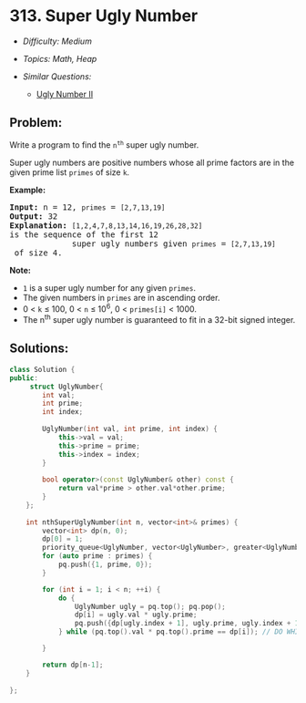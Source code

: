 # 313. Super Ugly Number

* *Difficulty: Medium*

* *Topics: Math, Heap*

* *Similar Questions:*

  * [Ugly Number II](ugly-number-ii.md)

## Problem:

<p>Write a program to find the <code>n<sup>th</sup></code> super ugly number.</p>

<p>Super ugly numbers are positive numbers whose all prime factors are in the given prime list <code>primes</code> of size <code>k</code>.</p>

<p><b>Example:</b></p>

<pre>
<b>Input:</b> n = 12, <code>primes</code> = <code>[2,7,13,19]</code>
<b>Output:</b> 32 
<strong>Explanation: </strong><code>[1,2,4,7,8,13,14,16,19,26,28,32] </code>is the sequence of the first 12 
             super ugly numbers given <code>primes</code> = <code>[2,7,13,19]</code> of size 4.</pre>

<p><b>Note:</b></p>

<ul>
	<li><code>1</code> is a super ugly number for any given <code>primes</code>.</li>
	<li>The given numbers in <code>primes</code> are in ascending order.</li>
	<li>0 &lt; <code>k</code> &le; 100, 0 &lt; <code>n</code> &le; 10<sup>6</sup>, 0 &lt; <code>primes[i]</code> &lt; 1000.</li>
	<li>The n<sup>th</sup> super ugly number is guaranteed to fit in a 32-bit signed integer.</li>
</ul>

## Solutions:

```c++
class Solution {
public:
     struct UglyNumber{
        int val;
        int prime;
        int index;
        
        UglyNumber(int val, int prime, int index) {
            this->val = val;
            this->prime = prime;
            this->index = index;
        }
        
        bool operator>(const UglyNumber& other) const {
            return val*prime > other.val*other.prime;
        } 
    };
    
    int nthSuperUglyNumber(int n, vector<int>& primes) {
        vector<int> dp(n, 0);
        dp[0] = 1;
        priority_queue<UglyNumber, vector<UglyNumber>, greater<UglyNumber>> pq;
        for (auto prime : primes) {
            pq.push({1, prime, 0});
        }

        for (int i = 1; i < n; ++i) {
            do {
                UglyNumber ugly = pq.top(); pq.pop();
                dp[i] = ugly.val * ugly.prime;
                pq.push({dp[ugly.index + 1], ugly.prime, ugly.index + 1});
            } while (pq.top().val * pq.top().prime == dp[i]); // DO WHILE!

        }

        return dp[n-1];
    }
        
};
```
